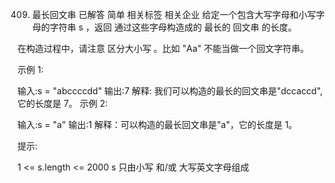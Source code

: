 409. 最长回文串
已解答
简单
相关标签
相关企业
给定一个包含大写字母和小写字母的字符串 s ，返回 通过这些字母构造成的 最长的 
回文串
 的长度。

在构造过程中，请注意 区分大小写 。比如 "Aa" 不能当做一个回文字符串。

 

示例 1:

输入:s = "abccccdd"
输出:7
解释:
我们可以构造的最长的回文串是"dccaccd", 它的长度是 7。
示例 2:

输入:s = "a"
输出:1
解释：可以构造的最长回文串是"a"，它的长度是 1。
 

提示:

1 <= s.length <= 2000
s 只由小写 和/或 大写英文字母组成